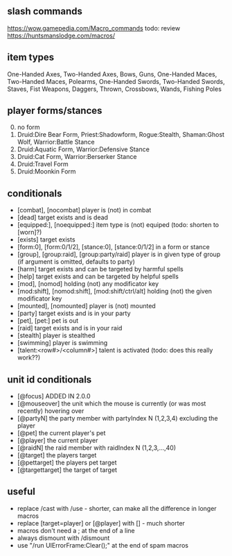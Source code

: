 
## slash commands
https://wow.gamepedia.com/Macro_commands
todo: review https://huntsmanslodge.com/macros/

## item types
One-Handed Axes, Two-Handed Axes, Bows, Guns, One-Handed Maces, Two-Handed Maces, Polearms, One-Handed Swords, Two-Handed Swords, Staves, Fist Weapons, Daggers, Thrown, Crossbows, Wands, Fishing Poles

## player forms/stances
0. no form
1. Druid:Dire Bear Form, Priest:Shadowform, Rogue:Stealth, Shaman:Ghost Wolf, Warrior:Battle Stance
2. Druid:Aquatic Form, Warrior:Defensive Stance
3. Druid:Cat Form, Warrior:Berserker Stance
4. Druid:Travel Form
5. Druid:Moonkin Form

## conditionals
* [combat], [nocombat] player is (not) in combat
* [dead] target exists and is dead
* [equipped:<item type>], [noequipped:<item type>] item type is (not) equiped (todo: shorten to [worn]?)
* [exists] target exists
* [form:0], [form:0/1/2], [stance:0], [stance:0/1/2] in a form or stance
* [group], [group:raid], [group:party/raid] player is in given type of group (if argument is omitted, defaults to party)
* [harm] target exists and can be targeted by harmful spells
* [help] target exists and can be targeted by helpful spells
* [mod], [nomod] holding (not) any modificator key
* [mod:shift], [nomod:shift], [mod:shift/ctrl/alt] holding (not) the given modificator key
* [mounted], [nomounted] player is (not) mounted
* [party] target exists and is in your party
* [pet], [pet:<pet name or type>] pet is out
* [raid] target exists and is in your raid
* [stealth] player is stealthed
* [swimming] player is swimming
* [talent:<row#>/<column#>] talent is activated (todo: does this really work??)

## unit id conditionals
* [@focus] ADDED IN 2.0.0
* [@mouseover] the unit which the mouse is currently (or was most recently) hovering over
* [@partyN] the party member with partyIndex N (1,2,3,4) excluding the player
* [@pet] the current player's pet
* [@player] the current player
* [@raidN] the raid member with raidIndex N (1,2,3,...,40)
* [@target] the players target
* [@pettarget] the players pet target
* [@targettarget] the target of target

## useful
* replace /cast with /use - shorter, can make all the difference in longer macros
* replace [target=player] or [@player] with [] - much shorter
* macros don't need a ; at the end of a line
* always dismount with /dismount
* use "/run UIErrorFrame:Clear();" at the end of spam macros 

